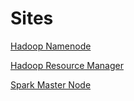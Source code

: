 # Sites

[Hadoop Namenode](http://localhost:9870)
  
[Hadoop Resource Manager](http://localhost:8088)

[Spark Master Node](http://localhost:8080)

